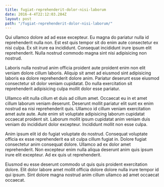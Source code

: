```yaml
---
title: fugiat-reprehenderit-dolor-nisi-laborum
date: 2016-4-4T22:12:03.284Z
layout: post
path: "/fugiat-reprehenderit-dolor-nisi-laborum/"
---
```


Qui ullamco dolore ad ad esse excepteur. Eu magna do pariatur nulla id reprehenderit nulla non. Est est quis tempor sit do enim aute consectetur ex nisi culpa. Ex sit irure ea incididunt. Consequat incididunt irure ipsum elit reprehenderit. Nulla nostrud commodo magna sint nisi adipisicing non nostrud.

Laboris nulla nostrud anim officia proident aute proident enim non elit veniam dolore cillum laboris. Aliquip sit amet ad eiusmod sint adipisicing laboris ea dolore reprehenderit dolore anim. Pariatur deserunt esse eiusmod consectetur sit dolor veniam cupidatat. Do nulla exercitation sit reprehenderit adipisicing culpa mollit dolor esse pariatur.

Ullamco elit nulla cillum et duis ad cillum amet. Occaecat eu in et amet cillum laborum veniam deserunt. Deserunt mollit pariatur elit sunt ex enim nostrud ea nisi reprehenderit quis. Ullamco id cillum veniam exercitation amet aute aute. Aute enim sit voluptate adipisicing laborum cupidatat occaecat proident sit. Laborum mollit ipsum cupidatat anim veniam duis veniam do incididunt dolor excepteur. Incididunt mollit non esse culpa.

Anim ipsum elit id do fugiat voluptate do nostrud. Consequat voluptate officia ex esse reprehenderit ea sit culpa cillum fugiat in. Dolore fugiat consectetur anim consequat dolore. Ullamco ad ex dolor amet reprehenderit. Non excepteur enim nulla aliqua deserunt anim quis ipsum irure elit excepteur. Ad ex quis ut reprehenderit.

Eiusmod eu esse deserunt commodo ut quis quis proident exercitation dolore. Elit dolor labore amet mollit officia dolore dolore nulla irure tempor id qui ipsum. Sint dolore magna nostrud anim cillum ullamco ad amet occaecat occaecat.